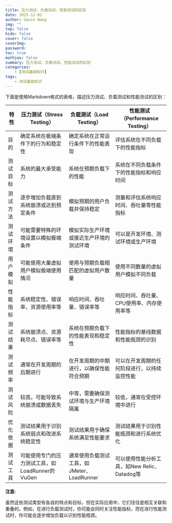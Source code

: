 ```yaml
---
title: 压力测试、负载测试、性能测试的区别
date: 2015-12-01
author: Gavin Wang
img: ""
top: false
hide: false
cover: false
coverImg:
password:
toc: true
mathjax: false
summary: 压力测试、负载测试、性能测试的区别
categories:
    - [测试基础知识]
tags:
    - 测试基础知识
---
```


下面是使用Markdown格式的表格，描述压力测试、负载测试和性能测试的区别：

| 特性             | 压力测试（Stress Testing）                           | 负载测试（Load Testing）                           | 性能测试（Performance Testing）                     |
|------------------|----------------------------------------------------------|-----------------------------------------------------|-----------------------------------------------------|
| 目的             | 确定系统在极端条件下的行为和稳定性                 | 确定系统在正常运行条件下的性能表现               | 评估系统在不同负载下的性能指标                   |
| 测试目标         | 系统的最大承受能力                                   | 系统在预期负载下的性能                            | 系统在不同负载条件下的性能指标和响应时间           |
| 测试方法         | 逐步增加负载直到系统崩溃或达到预定条件           | 模拟预期的用户负载并保持稳定                     | 测量和评估系统响应时间、吞吐量等性能指标         |
| 测试环境         | 可能需要特殊的环境设置以模拟极端条件               | 模拟实际生产环境或接近生产环境的测试环境           | 可以是开发环境、测试环境或生产环境               |
| 用户模拟         | 可能使用大量虚拟用户模拟极端使用情况               | 使用与预期负载相匹配的虚拟用户数量               | 使用不同数量的虚拟用户模拟不同负载               |
| 性能指标         | 系统稳定性、错误率、资源使用率等                     | 响应时间、吞吐量、错误率等                         | 响应时间、吞吐量、CPU使用率、内存使用率等         |
| 测试结果         | 系统崩溃点、资源耗尽点、错误率等                     | 系统在预期负载下的性能表现和稳定性               | 性能指标的基线数据和性能瓶颈的识别               |
| 测试频率         | 通常在开发周期的后期进行                             | 在开发周期的中期进行，以确保性能符合预期       | 可以在开发周期的任何阶段进行，以持续监控性能   |
| 测试风险         | 较高，可能导致系统崩溃或数据丢失                   | 中等，需要确保测试环境与生产环境隔离           | 较低，通常在受控环境中进行                         |
| 优化依据         | 测试结果用于识别系统弱点和改进系统稳定性           | 测试结果用于确保系统满足性能要求                 | 测试结果用于识别性能瓶颈和进行系统优化           |
| 测试工具         | 可能使用专门的压力测试工具，如LoadRunner的VuGen   | 通常使用负载测试工具，如JMeter、LoadRunner       | 可以使用性能分析工具，如New Relic、Datadog等   |

**注意:**

虽然这些测试类型有各自的特点和目标，但在实际应用中，它们往往是相互关联和重叠的。例如，在进行负载测试时，你可能会同时关注性能指标，而在进行性能测试时，你可能会逐步增加负载以识别性能瓶颈。
